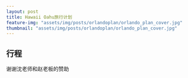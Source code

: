 ```yaml
---
layout: post
title: Hawaii Oahu旅行计划
feature-img: "assets/img/posts/orlandoplan/orlando_plan_cover.jpg"
thumbnail: "assets/img/posts/orlandoplan/orlando_plan_cover.jpg"
---
```



## 行程


谢谢沈老师和赵老板的赞助